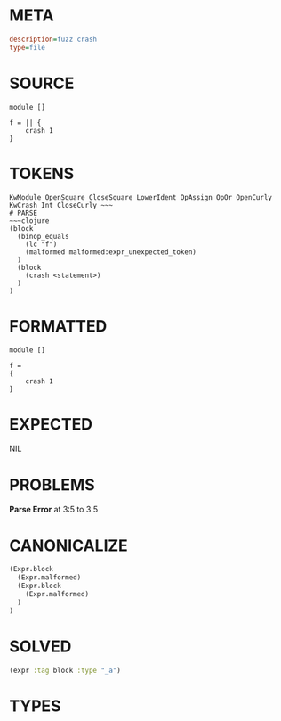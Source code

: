 # META
~~~ini
description=fuzz crash
type=file
~~~
# SOURCE
~~~roc
module []

f = || {
    crash 1
}
~~~
# TOKENS
~~~text
KwModule OpenSquare CloseSquare LowerIdent OpAssign OpOr OpenCurly KwCrash Int CloseCurly ~~~
# PARSE
~~~clojure
(block
  (binop_equals
    (lc "f")
    (malformed malformed:expr_unexpected_token)
  )
  (block
    (crash <statement>)
  )
)
~~~
# FORMATTED
~~~roc
module []

f = 
{
	crash 1
}
~~~
# EXPECTED
NIL
# PROBLEMS
**Parse Error**
at 3:5 to 3:5

# CANONICALIZE
~~~clojure
(Expr.block
  (Expr.malformed)
  (Expr.block
    (Expr.malformed)
  )
)
~~~
# SOLVED
~~~clojure
(expr :tag block :type "_a")
~~~
# TYPES
~~~roc
~~~
